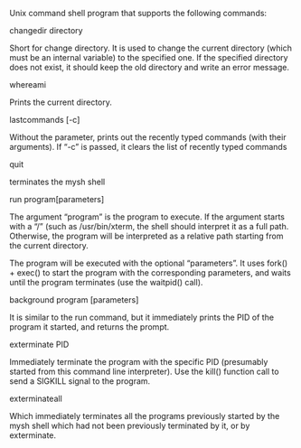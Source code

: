 Unix command shell program that supports the following commands:

changedir directory

Short for change directory. It is used to change the current directory (which must be an internal variable) to the specified one. If the specified directory does not exist, it should keep the old directory and write an error message. 

whereami

Prints the current directory.

lastcommands [-c]

Without the parameter, prints out the recently typed commands (with their arguments). If “-c” is passed, it clears the list of recently typed commands 

quit

terminates the mysh shell

run program[parameters]

The argument “program” is the program to execute. If the argument starts with a “/” (such as /usr/bin/xterm, the shell should interpret it as a full path. Otherwise, the program will be interpreted as a relative path starting from the current directory. 

The program will be executed with the optional “parameters”. It uses fork() + exec() to start the program with the corresponding parameters, and waits until the program terminates (use the waitpid() call). 

background program [parameters]

It is similar to the run command, but it immediately prints the PID of the program it started, and returns the prompt.

exterminate PID

Immediately terminate the program with the specific PID (presumably started from this command line interpreter). Use the kill() function call to send a SIGKILL signal to the program.

exterminateall

Which immediately terminates all the programs previously started by the mysh shell which had not been previously terminated by it, or by exterminate. 
